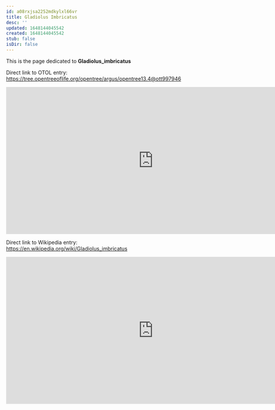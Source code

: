 ```yaml
---
id: a08rxjsa2252mdkylxl66vr
title: Gladiolus Imbricatus
desc: ''
updated: 1648144045542
created: 1648144045542
stub: false
isDir: false
---
```

This is the page dedicated to **Gladiolus_imbricatus**


Direct link to OTOL entry: https://tree.opentreeoflife.org/opentree/argus/opentree13.4@ott997946



<html>
    <body>
    <iframe src="https://tree.opentreeoflife.org/opentree/argus/opentree13.4@ott997946"
    width="800" height="400" frameborder="0" allowfullscreen> </iframe>
    </body>
</html>
    


Direct link to Wikipedia entry: https://en.wikipedia.org/wiki/Gladiolus_imbricatus



<html>
    <body>
    <iframe src="https://en.wikipedia.org/wiki/Gladiolus_imbricatus"
    width="800" height="400" frameborder="0" allowfullscreen> </iframe>
    </body>
</html>
    
